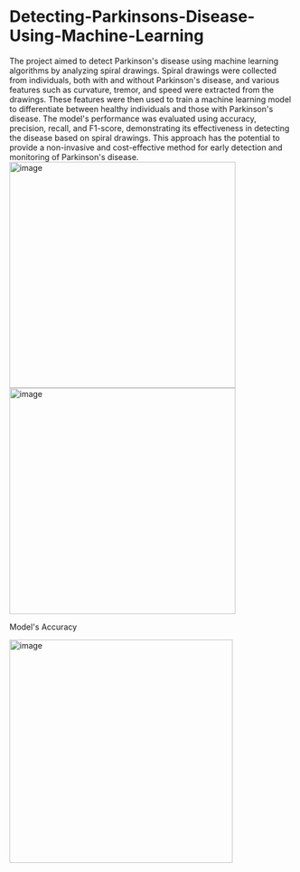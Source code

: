 # Detecting-Parkinsons-Disease-Using-Machine-Learning
The project aimed to detect Parkinson's disease using machine learning algorithms by analyzing spiral drawings. Spiral drawings were collected from individuals, both with and without Parkinson's disease, and various features such as curvature, tremor, and speed were extracted from the drawings. These features were then used to train a machine learning model to differentiate between healthy individuals and those with Parkinson's disease. The model's performance was evaluated using accuracy, precision, recall, and F1-score, demonstrating its effectiveness in detecting the disease based on spiral drawings. This approach has the potential to provide a non-invasive and cost-effective method for early detection and monitoring of Parkinson's disease.
<img width="400" alt="image" src="https://github.com/avik26/Detecting-Parkinsons-Disease-Using-Machine-Learning/assets/130585622/277aaa6f-16ac-452e-932a-e4f5b4127ef0">  <img width="400" alt="image" src="https://github.com/avik26/Detecting-Parkinsons-Disease-Using-Machine-Learning/assets/130585622/71401c7b-81b7-437b-bd51-12475b898b77">

Model's Accuracy

<img width="395" alt="image" src="https://github.com/avik26/Detecting-Parkinsons-Disease-Using-Machine-Learning/assets/130585622/a8734a56-cb07-417e-852e-d3636290b602">



